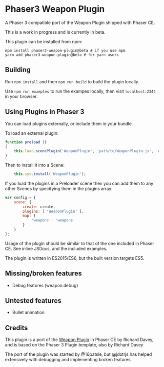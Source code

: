# Phaser3 Weapon Plugin

A Phaser 3 compatible port of the Weapon Plugin shipped with Phaser CE.

This is a work in progress and is currently in beta.

This plugin can be installed from npm:
```
npm install phaser3-weapon-plugin@beta # if you use npm
yarn add phaser3-weapon-plugin@beta # for yarn users
```

## Building

Run `npm install` and then `npm run build` to build the plugin locally.

Use `npm run examples` to run the exampes locally, then visit `localhost:2344` in your browser.

## Using Plugins in Phaser 3

You can load plugins externally, or include them in your bundle.

To load an external plugin:

```js
function preload ()
{
    this.load.scenePlugin('WeaponPlugin', 'path/to/WeaponPlugin.js', 'weaponPlugin', 'weapons');
}
```

Then to install it into a Scene:

```js
    this.sys.install('WeaponPlugin');
```

If you load the plugins in a Preloader scene then you can add them to any other Scenes by specifying them in the plugins array:

```js
var config = {
    scene: {
        create: create,
        plugins: [ 'WeaponPlugin' ],
        map: {
            'weapons': 'weapons'
        }
    }
};
```

Usage of the plugin should be similar to that of the one included in Phaser CE. See inline JSDocs, and the included examples.

The plugin is written in ES2015/ES6, but the built version targets ES5.

## Missing/broken features
* Debug features (weapon.debug)

## Untested features
* Bullet animation


## Credits
This plugin is a port of the [Weapon Plugin](https://github.com/photonstorm/phaser-ce/blob/f2be9bef1d953c9cd55dcd8808d109fa96731126/src/plugins/weapon/WeaponPlugin.js) in Phaser CE by Richard Davey, and is based on the Phaser 3 Plugin template, also by Richard Davey

The port of the plugin was started by @16patsle, but @jdotrjs has helped extensively with debugging and implementing broken features.
